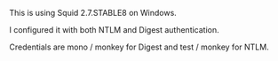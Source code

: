 This is using Squid 2.7.STABLE8 on Windows.

I configured it with both NTLM and Digest authentication.

Credentials are mono / monkey for Digest and test / monkey for NTLM.
